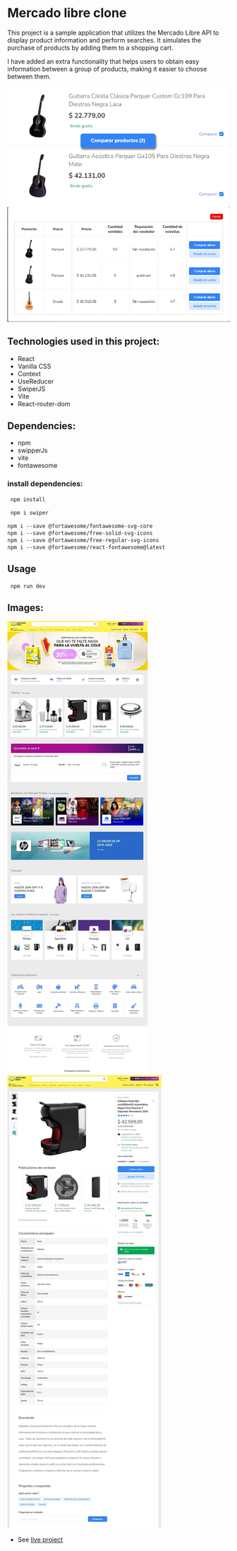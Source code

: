 # Mercado libre clone
This project is a sample application that utilizes the Mercado Libre API to display product information and perform searches. It simulates the purchase of products by adding them to a shopping cart.

I have added an extra functionality that helps users to obtain easy information between a group of products, making it easier to choose between them.

![imagen de nueva funcionalidad en mercado libre ](https://raw.githubusercontent.com/facudam/mercado-libre-app/main/src/images/productComparison.webp)
![imagen de nueva funcionalidad en mercado libre ](https://raw.githubusercontent.com/facudam/mercado-libre-app/main/src/images/comparisonTable.webp)

## Technologies used in this project:
- React
- Vanilla CSS
- Context
- UseReducer
- SwiperJS
- Vite
- React-router-dom

## Dependencies:
- npm
- swipperJs
- vite
- fontawesome

### install dependencies:

~~~
 npm install
~~~
~~~
 npm i swiper
~~~
~~~
npm i --save @fortawesome/fontawesome-svg-core
npm i --save @fortawesome/free-solid-svg-icons
npm i --save @fortawesome/free-regular-svg-icons
npm i --save @fortawesome/react-fontawesome@latest

~~~

## Usage

~~~
 npm run dev
~~~

## Images:
![imagen de nueva la landing de meliclon](https://raw.githubusercontent.com/facudam/mercado-libre-app/main/src/images/landing.webp)
![imagen por producto de meliclon ](https://raw.githubusercontent.com/facudam/mercado-libre-app/main/src/images/productPage.webp)

- See [live project](https://meliclon.netlify.app/ "Mercado libre clone")
